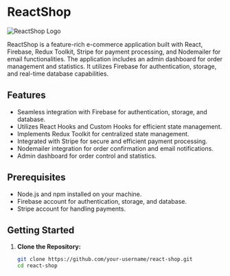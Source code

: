 # ReactShop

![ReactShop Logo](https://user-images.githubusercontent.com/57012258/282423431-1a6d108f-aae4-452b-a536-63c947277edb.png)

ReactShop is a feature-rich e-commerce application built with React, Firebase, Redux Toolkit, Stripe for payment processing, and Nodemailer for email functionalities. The application includes an admin dashboard for order management and statistics. It utilizes Firebase for authentication, storage, and real-time database capabilities.

## Features

- Seamless integration with Firebase for authentication, storage, and database.
- Utilizes React Hooks and Custom Hooks for efficient state management.
- Implements Redux Toolkit for centralized state management.
- Integrated with Stripe for secure and efficient payment processing.
- Nodemailer integration for order confirmation and email notifications.
- Admin dashboard for order control and statistics.

## Prerequisites

- Node.js and npm installed on your machine.
- Firebase account for authentication, storage, and database.
- Stripe account for handling payments.

## Getting Started

1. **Clone the Repository:**
   ```bash
   git clone https://github.com/your-username/react-shop.git
   cd react-shop
